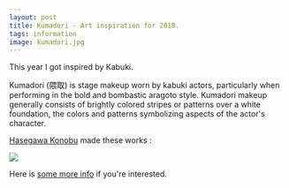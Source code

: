```yaml
---
layout: post
title: Kumadori - Art inspiration for 2018.
tags: information
image: kumadori.jpg
---
```


This year I got inspired by Kabuki. 

Kumadori (隈取) is stage makeup worn by kabuki actors, particularly when performing in the bold and bombastic aragoto style. Kumadori makeup generally consists of brightly colored stripes or patterns over a white foundation, the colors and patterns symbolizing aspects of the actor's character. 

[Hasegawa Konobu](https://ukiyo-e.org/search/?q=Hasegawa%20Konobu) made these works : 

![]({{site.url}}/assets/img/0U7bYq1.png)

Here is [some more info](http://thestorybehindthefaces.com/tag/kumadori/) if you're interested.
